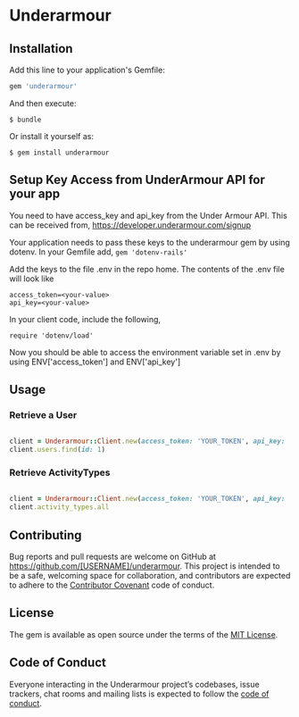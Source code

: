 # Underarmour

## Installation

Add this line to your application's Gemfile:

```ruby
gem 'underarmour'
```

And then execute:

    $ bundle

Or install it yourself as:

    $ gem install underarmour
    
## Setup Key Access from UnderArmour API for your app
You need to have access_key and api_key from the Under Armour API. This can be received from,
    https://developer.underarmour.com/signup

Your application needs to pass these keys to the underarmour gem by using dotenv. In your Gemfile add,
``` gem 'dotenv-rails' ```

Add the keys to the file .env in the repo home. The contents of the .env file will look like 

```
access_token=<your-value>
api_key=<your-value>
```

In your client code, include the following,

``` require 'dotenv/load' ```

Now you should be able to access the environment variable set in .env by using ENV['access_token'] and ENV['api_key']
    
## Usage

### Retrieve a User

```ruby

client = Underarmour::Client.new(access_token: 'YOUR_TOKEN', api_key: 'YOUR_CLIENT_API_KEY')
client.users.find(id: 1)

```

### Retrieve ActivityTypes

```ruby

client = Underarmour::Client.new(access_token: 'YOUR_TOKEN', api_key: 'YOUR_CLIENT_API_KEY')
client.activity_types.all

```

## Contributing

Bug reports and pull requests are welcome on GitHub at https://github.com/[USERNAME]/underarmour. This project is intended to be a safe, welcoming space for collaboration, and contributors are expected to adhere to the [Contributor Covenant](http://contributor-covenant.org) code of conduct.

## License

The gem is available as open source under the terms of the [MIT License](http://opensource.org/licenses/MIT).

## Code of Conduct

Everyone interacting in the Underarmour project’s codebases, issue trackers, chat rooms and mailing lists is expected to follow the [code of conduct](https://github.com/[USERNAME]/underarmour/blob/master/CODE_OF_CONDUCT.md).
